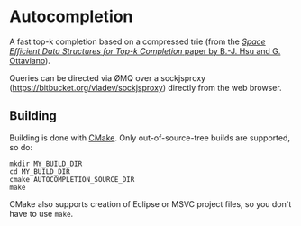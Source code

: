 # Autocompletion

A fast top-k completion based on a compressed trie (from the [*Space Efficient Data Structures for Top-k Completion* paper by B.-J. Hsu and G. Ottaviano](http://www.di.unipi.it/~ottavian/files/topk_completion_www13.pdf)).

Queries can be directed via ØMQ over a sockjsproxy (https://bitbucket.org/vladev/sockjsproxy) directly from the web browser.

## Building

Building is done with [CMake](http://www.cmake.org/). Only out-of-source-tree builds are supported, so do:

    mkdir MY_BUILD_DIR
    cd MY_BUILD_DIR
    cmake AUTOCOMPLETION_SOURCE_DIR
    make

CMake also supports creation of Eclipse or MSVC project files, so you don't have to use `make`. 
